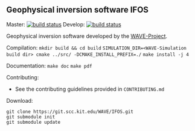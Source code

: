 ## Geophysical inversion software **IFOS**

Master: [![build status](https://git.scc.kit.edu/WAVE/IFOS/badges/master/build.svg)](https://git.scc.kit.edu/WAVE/IFOS/commits/master) Develop: [![build status](https://git.scc.kit.edu/WAVE/IFOS/badges/develop/build.svg)](https://git.scc.kit.edu/WAVE/IFOS/commits/develop)

Geophysical inversion software developed by the [WAVE-Project](http://wave-toolbox.org).

Compilation:
`mkdir build && cd build`
`SIMULATION_DIR=<WAVE-Simulation build dir> cmake ../src/ -DCMAKE_INSTALL_PREFIX=./`
`make install -j 4`

Documentation:
`make doc`
`make pdf`


Contributing:
- See the contributing guidelines provided in `CONTRIBUTING.md`

Download:
```
git clone https://git.scc.kit.edu/WAVE/IFOS.git
git submodule init
git submodule update
```
